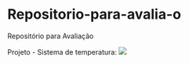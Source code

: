 # Repositorio-para-avalia-o

Repositório para Avaliação

Projeto - Sistema de temperatura:
<img src="temperatura.img">
